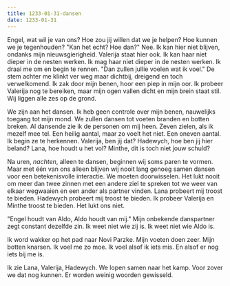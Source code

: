 ```yaml
---
title: 1233-01-31-dansen
date: 1233-01-31
---
```

Engel, wat wil je van ons? Hoe zou jij willen dat we je helpen? Hoe kunnen we je tegenhouden? "Kan het echt? Hoe dan?"
Nee. Ik kan hier niet blijven, ondanks mijn nieuwsgierigheid. Valerija staat hier ook. Ik kan haar niet dieper in de nesten werken. Ik mag haar niet dieper in de nesten werken. Ik draai me om en begin te rennen.
"Dan zullen jullie voelen wat ik voel." De stem achter me klinkt ver weg maar dichtbij, dreigend en toch verwelkomend. Ik zak door mijn benen, hoor een piep in mijn oor. Ik probeer Valerija nog te bereiken, maar mijn ogen vallen dicht en mijn brein staat stil. Wij liggen alle zes op de grond.

We zijn aan het dansen. Ik heb geen controle over mijn benen, nauwelijks toegang tot mijn mond. We zullen dansen tot voeten branden en botten breken. Al dansende zie ik de personen om mij heen. Zeven zielen, als ik mezelf mee tel. Een heilig aantal, maar zo voelt het niet. Een oneven aantal. Ik begin ze te herkennen. Valerija, ben jij dat? Hadewych, hoe ben jij hier beland? Lana, hoe houdt u het vol? Minthe, dit is toch niet jouw schuld?

Na uren, *nachten*, alleen te dansen, beginnen wij soms paren te vormen. Maar met één van ons alleen blijven wij nooit lang genoeg samen dansen voor een betekenisvolle interactie. We moeten doorwisselen. Het lukt nooit om meer dan twee zinnen met een andere ziel te spreken tot we weer van elkaar wegwaaien en een ander als partner vinden. Lana probeert mij troost te bieden. Hadewych probeert mij troost te bieden. Ik probeer Valerija en Minthe troost te bieden. Het lukt ons niet.

"Engel houdt van Aldo, Aldo houdt van mij." Mijn onbekende danspartner zegt constant dezelfde zin. Ik weet niet wie zij is. Ik weet niet wie Aldo is.

Ik word wakker op het pad naar Novi Parzke. Mijn voeten doen zeer. Mijn botten knarsen. Ik voel me zo moe. Ik voel alsof ik iets mis. En alsof er nog iets bij me is.

Ik zie Lana, Valerija, Hadewych. We lopen samen naar het kamp. Voor zover we dat nog kunnen. Er worden weinig woorden gewisseld.